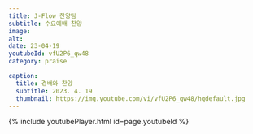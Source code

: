 ```yaml
---
title: J-Flow 찬양팀
subtitle: 수요예배 찬양
image:
alt:
date: 23-04-19
youtubeId: vfU2P6_qw48
category: praise

caption:
  title: 경배와 찬양
  subtitle: 2023. 4. 19
  thumbnail: https://img.youtube.com/vi/vfU2P6_qw48/hqdefault.jpg
---
```


{% include youtubePlayer.html id=page.youtubeId %}
